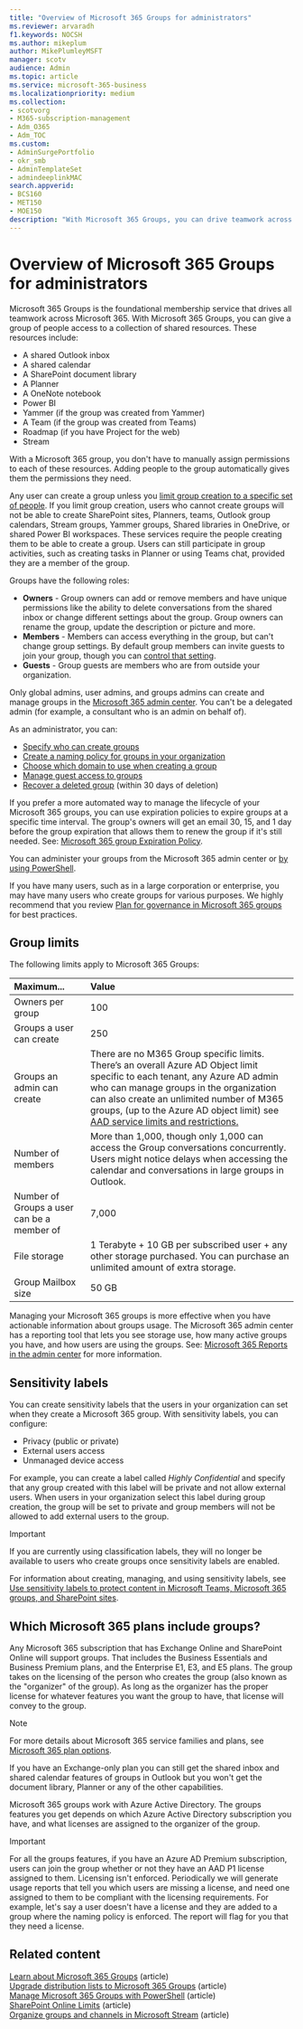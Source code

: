 ```yaml
---
title: "Overview of Microsoft 365 Groups for administrators"
ms.reviewer: arvaradh
f1.keywords: NOCSH
ms.author: mikeplum
author: MikePlumleyMSFT
manager: scotv
audience: Admin
ms.topic: article
ms.service: microsoft-365-business
ms.localizationpriority: medium
ms.collection: 
- scotvorg
- M365-subscription-management 
- Adm_O365
- Adm_TOC
ms.custom: 
- AdminSurgePortfolio
- okr_smb
- AdminTemplateSet
- admindeeplinkMAC
search.appverid:
- BCS160
- MET150
- MOE150
description: "With Microsoft 365 Groups, you can drive teamwork across Microsoft 365 by giving a group of people access to a collection of shared resources."
---
```


# Overview of Microsoft 365 Groups for administrators

Microsoft 365 Groups is the foundational membership service that drives all teamwork across Microsoft 365. With Microsoft 365 Groups, you can give a group of people access to a collection of shared resources. These resources include:

- A shared Outlook inbox
- A shared calendar
- A SharePoint document library
- A Planner
- A OneNote notebook
- Power BI
- Yammer (if the group was created from Yammer)
- A Team (if the group was created from Teams)
- Roadmap (if you have Project for the web)
- Stream

With a Microsoft 365 group, you don't have to manually assign permissions to each of these resources. Adding people to the group automatically gives them the permissions they need.

Any user can create a group unless you [limit group creation to a specific set of people](../../solutions/manage-creation-of-groups.md). If you limit group creation, users who cannot create groups will not be able to create SharePoint sites, Planners, teams, Outlook group calendars, Stream groups, Yammer groups, Shared libraries in OneDrive, or shared Power BI workspaces. These services require the people creating them to be able to create a group. Users can still participate in group activities, such as creating tasks in Planner or using Teams chat, provided they are a member of the group.

Groups have the following roles:

- **Owners** - Group owners can add or remove members and have unique permissions like the ability to delete conversations from the shared inbox or change different settings about the group. Group owners can rename the group, update the description or picture and more.
- **Members** - Members can access everything in the group, but can't change group settings. By default group members can invite guests to join your group, though you can [control that setting](manage-guest-access-in-groups.md).
- **Guests** - Group guests are members who are from outside your organization.

Only global admins, user admins, and groups admins can create and manage groups in the <a href="https://go.microsoft.com/fwlink/p/?linkid=2052855" target="_blank">Microsoft 365 admin center</a>. You can't be a delegated admin (for example, a consultant who is an admin on behalf of).

As an administrator, you can:

- [Specify who can create groups](../../solutions/manage-creation-of-groups.md)
- [Create a naming policy for groups in your organization](../../solutions/groups-naming-policy.md)
- [Choose which domain to use when creating a group](../../solutions/choose-domain-to-create-groups.md)
- [Manage guest access to groups](manage-guest-access-in-groups.md)
- [Recover a deleted group](restore-deleted-group.md) (within 30 days of deletion)

If you prefer a more automated way to manage the lifecycle of your Microsoft 365 groups, you can use expiration policies to expire groups at a specific time interval. The group's owners will get an email 30, 15, and 1 day before the group expiration that allows them to renew the group if it's still needed. See: [Microsoft 365 group Expiration Policy](../../solutions/microsoft-365-groups-expiration-policy.md).

You can administer your groups from the Microsoft 365 admin center or [by using PowerShell](../../enterprise/manage-microsoft-365-groups-with-powershell.md).

If you have many users, such as in a large corporation or enterprise, you may have many users who create groups for various purposes. We highly recommend that you review [Plan for governance in Microsoft 365 groups](../../solutions/collaboration-governance-overview.md) for best practices.

## Group limits

The following limits apply to Microsoft 365 Groups:

|Maximum...|Value|
|:---------|:----|
|Owners per group|100|
|Groups a user can create|250|
|Groups an admin can create|There are no M365 Group specific limits. There’s an overall Azure AD Object limit specific to each tenant, any Azure AD admin who can manage groups in the organization can also create an unlimited number of M365 groups, (up to the Azure AD object limit) see [AAD service limits and restrictions.](https://learn.microsoft.com/en-us/azure/active-directory/enterprise-users/directory-service-limits-restrictions)|
|Number of members|More than 1,000, though only 1,000 can access the Group conversations concurrently. <br>Users might notice delays when accessing the calendar and conversations in large groups in Outlook.|
|Number of Groups a user can be a member of|7,000|
|File storage|1 Terabyte + 10 GB per subscribed user + any other storage purchased. You can purchase an unlimited amount of extra storage.|
|Group Mailbox size|50 GB|


Managing your Microsoft 365 groups is more effective when you have actionable information about groups usage. The Microsoft 365 admin center has a reporting tool that lets you see storage use, how many active groups you have, and how users are using the groups. See: [Microsoft 365 Reports in the admin center](../activity-reports/office-365-groups.md) for more information.

## Sensitivity labels

You can create sensitivity labels that the users in your organization can set when they create a Microsoft 365 group. With sensitivity labels, you can configure: 

- Privacy (public or private)
- External users access
- Unmanaged device access

For example, you can create a label called *Highly Confidential* and specify that any group created with this label will be private and not allow external users. When users in your organization select this label during group creation, the group will be set to private and group members will not be allowed to add external users to the group.

> [!IMPORTANT]
> If you are currently using classification labels, they will no longer be available to users who create groups once sensitivity labels are enabled. 

For information about creating, managing, and using sensitivity labels, see [Use sensitivity labels to protect content in Microsoft Teams, Microsoft 365 groups, and SharePoint sites](../../compliance/sensitivity-labels-teams-groups-sites.md).

## Which Microsoft 365 plans include groups?

Any Microsoft 365 subscription that has Exchange Online and SharePoint Online will support groups. That includes the Business Essentials and Business Premium plans, and the Enterprise E1, E3, and E5 plans. The group takes on the licensing of the person who creates the group (also known as the "organizer" of the group). As long as the organizer has the proper license for whatever features you want the group to have, that license will convey to the group.

> [!NOTE]
> For more details about Microsoft 365 service families and plans, see [Microsoft 365 plan options](/office365/servicedescriptions/office-365-platform-service-description/office-365-plan-options).

If you have an Exchange-only plan you can still get the shared inbox and shared calendar features of groups in Outlook but you won't get the document library, Planner or any of the other capabilities.

Microsoft 365 groups work with Azure Active Directory. The groups features you get depends on which Azure Active Directory subscription you have, and what licenses are assigned to the organizer of the group.

> [!IMPORTANT]
> For all the groups features, if you have an Azure AD Premium subscription, users can join the group whether or not they have an AAD P1 license assigned to them. Licensing isn't enforced.
> Periodically we will generate usage reports that tell you which users are missing a license, and need one assigned to them to be compliant with the licensing requirements. For example, let's say a user doesn't have a license and they are added to a group where the naming policy is enforced. The report will flag for you that they need a license.

## Related content

[Learn about Microsoft 365 Groups](https://support.microsoft.com/office/b565caa1-5c40-40ef-9915-60fdb2d97fa2) (article)\
[Upgrade distribution lists to Microsoft 365 Groups](../manage/upgrade-distribution-lists.md) (article)\
[Manage Microsoft 365 Groups with PowerShell](../../enterprise/manage-microsoft-365-groups-with-powershell.md) (article)\
[SharePoint Online Limits](/office365/servicedescriptions/sharepoint-online-service-description/sharepoint-online-limits) (article)\
[Organize groups and channels in Microsoft Stream](/stream/groups-channels-organization) (article)
